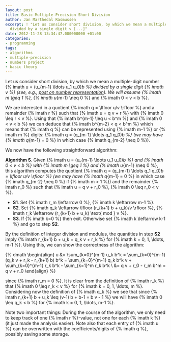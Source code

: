 ```yaml
---
layout: post
title: Basic Multiple-Precision Short Division
author: Jan Marthedal Rasmussen
excerpt: ! "Let us consider short division, by which we mean a multiple-digit number u
  divided by a single digit v [...]"
date: 2012-11-28 13:34:47.000000000 +01:00
categories:
- programming
tags:
- algorithms
- multiple-precision
- numbers project
- basic theory
---
```

Let us consider short division, by which we mean a multiple-digit number {% imath u = (u_{m-1} \ldots u_1 u_0)_b %} divided by a single digit {% imath v %} (see, e.g., [post on number representation](/2011/10/multiple-precision-number-representation.html)). We will assume {% imath m \geq 1 %}, {% imath u_{m-1} \neq 0 %} and {% imath 0 < v < b %}.

We are interested in a quotient {% imath q = \lfloor u/v \rfloor %} and a remainder {% imath r %} such that {% imath u = q v + r %} with {% imath 0 \leq r < v %}. Using that {% imath b^{m-1} \leq u < b^m %} and {% imath 0 < v < b %} we can deduce that {% imath b^{m-2} < q < b^m %} which means that {% imath q %} can be represented using {% imath m-1 %} or {% imath m %} digits: {% imath q = (q_{m-1} \ldots q_1 q_0)_b %} (we may have {% imath q_{m-1} = 0 %} in which case {% imath q_{m-2} \neq 0 %}).

We now have the following straightforward algorithm:

**Algorithm S**. Given {% imath u = (u_{m-1} \ldots u_1 u_0)_b %} and {% imath 0 < v < b %} with {% imath m \geq 1 %} and {% imath u_{m-1} \neq 0 %}, this algorithm computes the quotient {% imath q = (q_{m-1} \ldots q_1 q_0)_b = \lfloor u/v \rfloor %} (we may have {% imath q_{m-1} = 0 %} in which case {% imath q_{m-2} \neq 0 %} if {% imath m > 1 %}) and the remainder {% imath r_0 %} such that {% imath u = q v + r_0 %}, {% imath 0 \leq r_0 < v %}.

*   **S1**. Set {% imath r_m \leftarrow 0 %}, {% imath k \leftarrow m-1 %}.
*   **S2**. Set {% imath q_k \leftarrow \lfloor (r_{k+1} b + u_k)/v \rfloor %}, {% imath r_k \leftarrow (r_{k+1} b + u_k) \text{ mod } v %}.
*   **S3**. If {% imath k=0 %} then exit. Otherwise set {% imath k \leftarrow k-1 %} and go to step&nbsp;**S2**.

By the definition of integer division and modulus, the quantities in step **S2** imply {% imath r_{k+1} b + u_k = q_k v + r_k %} for {% imath k = 0, 1, \ldots, m-1 %}. Using this, we can show the correctness of the algorithm:

{% dmath \begin{align} u &= \sum_{k=0}^{m-1} u_k b^k = \sum_{k=0}^{m-1} (q_k v + r_k - r_{k+1} b) b^k = \sum_{k=0}^{m-1} q_k b^k v + \sum_{k=0}^{m-1} r_k b^k - \sum_{k=1}^m r_k b^k \\ &= q v + r_0 - r_m b^m = q v + r_0 \end{align} %}

since {% imath r_m = 0 %}. It is clear from the definition of {% imath r_k %} that {% imath 0 \leq r_k < v %} for {% imath k = 0, 1, \ldots, m %}. Considering now the definition of {% imath q_k %} we see that since {% imath r_{k+1} b + u_k \leq (v-1) b + b-1 = b v - 1 %} we will have {% imath 0 \leq q_k < b %} for {% imath k = 0, 1, \ldots, m-1 %}.

Note two important things: During the course of the algorithm, we only need to keep track of one {% imath r %}-value, not one for each {% imath k %} (it just made the analysis easier). Note also that each entry of {% imath u %} can be overwritten with the coefficients/digits of {% imath q %}, possibly saving some storage.

